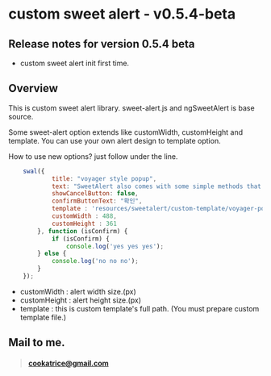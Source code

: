 # custom sweet alert  - v0.5.4-beta
## Release notes for version 0.5.4 beta
* custom sweet alert init first time. 

## Overview
This is custom sweet alert library.
sweet-alert.js and ngSweetAlert is base source.

Some sweet-alert option extends like customWidth, customHeight and template.
You can use your own alert design to template option.

How to use new options? just follow under the line.
```javascript    
    swal({
            title: "voyager style popup",
            text: "SweetAlert also comes with some simple methods that you can call.",
            showCancelButton: false,
            confirmButtonText: "확인",
            template : 'resources/sweetalert/custom-template/voyager-popup.html',
            customWidth : 488,
            customHeight : 361
        }, function (isConfirm) {
            if (isConfirm) {
                console.log('yes yes yes');
        } else {
            console.log('no no no');
        }
    });
```
* customWidth : alert width size.(px)
* customHeight : alert height size.(px)
* template : this is custom template's full path. (You must prepare custom template file.) 



## Mail to me.
>#### cookatrice@gmail.com
